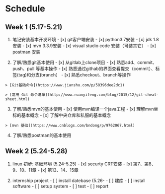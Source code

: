 # Schedule

## Week 1 (5.17-5.21)

  1. 笔记安装基本开发环境
    - [x] git客户端安装
    - [x] python3.7安装
    - [x] jdk 1.8 安装
    - [x] mvn 3.3.9安装
    - [x] visual studio code 安装（可装其它）
    - [x] postman 安装

  2. 了解/熟悉git基本使用
    - [x] 从gitlab上clone项目
    - [x] 熟悉add、commit、push、pull 等基本操作
    - [x] 熟悉通过githab的界面查看提交（commit）、标签(tag)和分支(branch） 
    - [x] 熟悉checkout、branch等操作
    
    > [Git基础命令](https://www.jianshu.com/p/58396dee2dc1)

    > [常用 Git 命令清单](http://www.ruanyifeng.com/blog/2015/12/git-cheat-sheet.html)

  3. 了解/熟悉mvn的基本使用
    - [x] 使用mvn编译一个java工程
    - [x] 理解mvn坐标的基本概念
    - [x] 了解中央仓库和私服的基本概念

    > [mvn 基础](https://www.cnblogs.com/bndong/p/9762067.html)

  4. 了解/熟悉postman的基本使用


## Week 2 (5.24-5.28)

   1. linux 初步: 基础环境 (5.24-5.25)
     - [x] securty CRT安装
     - [x] 第7、第8、9、10、11章
     - [x] 第13、14、15章
   
   2. internship project
     - [ ] install datebase (5.26-
     - [ ] 建库
     - [ ] install software
     - [ ] setup system
     - [ ] test
     - [ ] report

